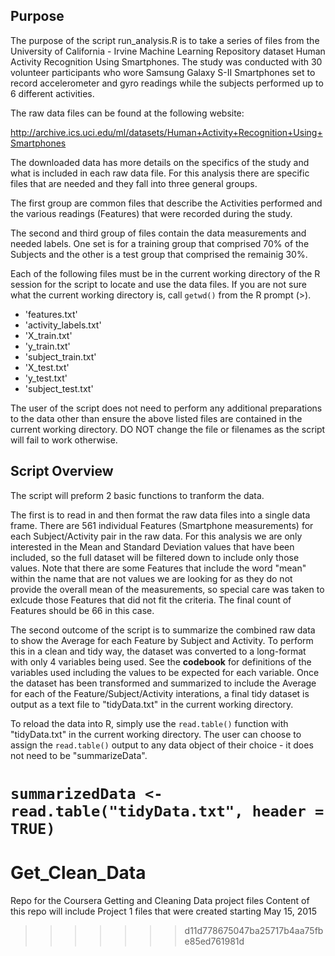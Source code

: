 Purpose
-------------------------------------------------------------

The purpose of the script run_analysis.R is to take a series of files from the
University of California - Irvine Machine Learning Repository dataset Human 
Activity Recognition Using Smartphones.  The study was conducted with 30 
volunteer participants who wore Samsung Galaxy S-II Smartphones set to record
accelerometer and gyro readings while the subjects performed up to 6 different activities.

The raw data files can be found at the following website:

http://archive.ics.uci.edu/ml/datasets/Human+Activity+Recognition+Using+Smartphones

The downloaded data has more details on the specifics of the study and what is 
included in each raw data file.  For this analysis there are specific files that
are needed and they fall into three general groups.

The first group are common files that describe the Activities performed and the
various readings (Features) that were recorded during the study.

The second and third group of files contain the data measurements and needed
labels.  One set is for a training group that comprised 70% of the Subjects 
and the other is a test group that comprised the remainig 30%.

Each of the following files must be in the current working directory of the 
R session for the script to locate and use the data files.  If you are not sure
what the current working directory is, call `getwd()` from the R prompt (>).

- 'features.txt'
- 'activity_labels.txt'
- 'X_train.txt'
- 'y_train.txt'
- 'subject_train.txt'
- 'X_test.txt'
- 'y_test.txt'
- 'subject_test.txt'

The user of the script does not need to perform any additional preparations to
the data other than ensure the above listed files are contained in the current
working directory.  DO NOT change the file or filenames as the script will fail
to work otherwise.

## Script Overview

The script will preform 2 basic functions to tranform the data.

The first is to read in and then format the raw data files into a single data 
frame.  There are 561 individual Features (Smartphone measurements) for each 
Subject/Activity pair in the raw data.  For this analysis we are only interested
in the Mean and Standard Deviation values that have been included, so the full 
dataset will be filtered down to include only those values.  Note that there are
some Features that include the word "mean" within the name that are not values 
we are looking for as they do not provide the overall mean of the measurements,
so special care was taken to exlcude those Features that did not fit the 
criteria.  The final count of Features should be 66 in this case.

The second outcome of the script is to summarize the combined raw data to show 
the Average for each Feature by Subject and Activity.  To perform this in a 
clean and tidy way, the dataset was converted to a long-format with only 4 
variables being used.  See the **codebook** for definitions of the variables used 
including the values to be expected for each variable.  Once the dataset has 
been transformed and summarized to include the Average for each of the 
Feature/Subject/Activity interations, a final tidy dataset is output as a text
file to "tidyData.txt" in the current working directory.

To reload the data into R, simply use the `read.table()` function with "tidyData.txt"
in the current working directory.  The user can choose to assign the `read.table()` 
output to any data object of their choice - it does not need to be "summarizeData".

`summarizedData <- read.table("tidyData.txt", header = TRUE)`
=======
# Get_Clean_Data
Repo for the Coursera Getting and Cleaning Data project files
Content of this repo will include Project 1 files that were created starting May 15, 2015
>>>>>>> d11d778675047ba25717b4aa75fbe85ed761981d
